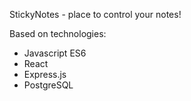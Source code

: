 StickyNotes - place to control your notes!

Based on technologies:
- Javascript ES6
- React
- Express.js
- PostgreSQL
